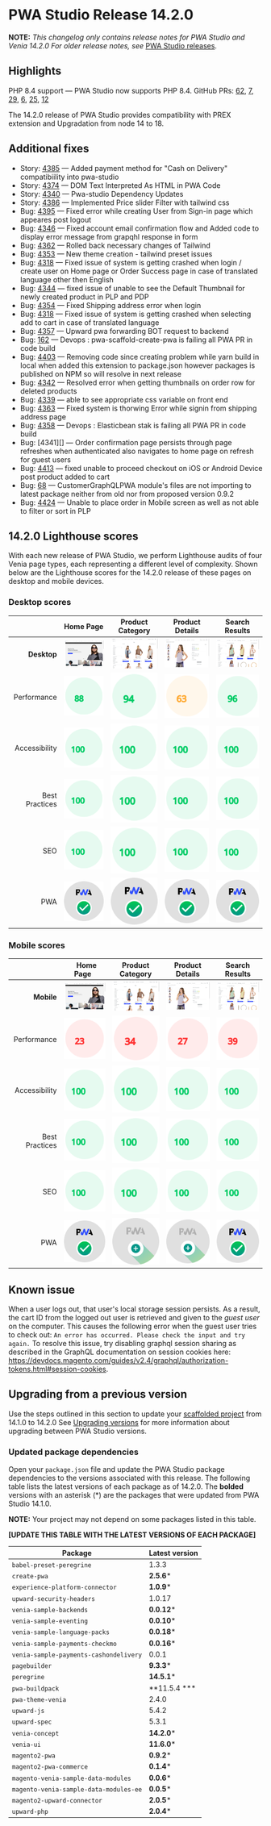 # PWA Studio Release 14.2.0

**NOTE:**
_This changelog only contains release notes for PWA Studio and Venia 14.2.0_
_For older release notes, see_ [PWA Studio releases][].

## Highlights

PHP 8.4 support — PWA Studio now supports PHP 8.4. GitHub PRs: [62], [7], [29], [6], [25], [12]

The 14.2.0 release of PWA Studio provides compatibility with PREX extension and Upgradation from node 14 to 18.


## Additional fixes

-  Story: [4385][] — Added payment method for "Cash on Delivery" compatibiility into pwa-studio
-  Story: [4374][] — DOM Text Interpreted As HTML in PWA Code
-  Story: [4340][] — Pwa-studio Dependency Updates
-  Story: [4386][] — Implemented Price slider Filter with tailwind css 
-  Bug: [4395][] — Fixed error while creating User from Sign-in page which appeares post logout
-  Bug: [4346][] — Fixed account email confirmation flow and Added code to display error message from grapqhl response in form
-  Bug: [4362][] — Rolled back necessary changes of Tailwind
-  Bug: [4353][] — New theme creation - tailwind preset issues
-  Bug: [4318][] — Fixed issue of system is getting crashed when login / create user on Home page or Order Success page in case of translated language other then English
-  Bug: [4344][] — fixed issue of unable to see the Default Thumbnail for newly created product in PLP and PDP
-  Bug: [4354][] — Fixed Shipping address error when login
-  Bug: [4318][] — Fixed issue of system is getting crashed when selecting add to cart in case of translated language
-  Bug: [4357][] — Upward pwa forwarding BOT request to backend
-  Bug: [162][] — Devops : pwa-scaffold-create-pwa is failing all PWA PR in code build 
-  Bug: [4403][] — Removing code since creating problem while yarn build in local when added this extension to package.json
however packages is published on NPM so will resolve in next release
-  Bug: [4342][] — Resolved error when getting thumbnails on order row for deleted products
-  Bug: [4339][] — able to see appropriate css variable on front end
-  Bug: [4363][] —  Fixed system is thorwing Error while signin from shipping address page
-  Bug: [4358][] —  Devops : Elasticbean stak is failing all PWA PR in code build 
-  Bug: [4341][] — Order confirmation page persists through page refreshes when authenticated also navigates to home page on refresh for guest users
-  Bug: [4413][] — fixed unable to proceed checkout on iOS or Android Device post product added to cart
-  Bug: [68][] — CustomerGraphQLPWA module's files are not importing to latest package neither from old nor from proposed version 0.9.2
-  Bug: [4424][] — Unable to place order in Mobile screen as well as not able to filter or sort in PLP

## 14.2.0 Lighthouse scores

With each new release of PWA Studio, we perform Lighthouse audits of four Venia page types, each representing a different level of complexity. Shown below are the Lighthouse scores for the 14.2.0 release of these pages on desktop and mobile devices.

### Desktop scores

|                |            Home Page            |          Product Category           |          Product Details           |          Search Results           |
|---------------:|:-------------------------------:|:-----------------------------------:|:----------------------------------:|:---------------------------------:|
|    **Desktop** | ![](images/venia_page_home.png) | ![](images/venia_page_category.png) | ![](images/venia_page_details.png) | ![](images/venia_page_search.png) |
|    Performance |    ![](images/score_88.svg)     |      ![](images/score_94.svg)       |      ![](images/score_63.svg)      |     ![](images/score_96.svg)      |
|  Accessibility |    ![](images/score_100.svg)    |      ![](images/score_100.svg)      |     ![](images/score_100.svg)      |     ![](images/score_100.svg)     |
| Best Practices |    ![](images/score_100.svg)    |      ![](images/score_100.svg)      |     ![](images/score_100.svg)      |     ![](images/score_100.svg)     |
|            SEO |    ![](images/score_100.svg)    |      ![](images/score_100.svg)      |     ![](images/score_100.svg)      |     ![](images/score_100.svg)     |
|            PWA |   ![](images/pwa_perfect.svg)   |     ![](images/pwa_perfect.svg)     |    ![](images/pwa_perfect.svg)     |    ![](images/pwa_perfect.svg)     |

### Mobile scores

|                | &nbsp;&nbsp;Home Page&nbsp;&nbsp; |          Product Category           |          Product Details           |          Search Results           |
|---------------:|:---------------------------------:|:-----------------------------------:|:----------------------------------:|:---------------------------------:|
|     **Mobile** |  ![](images/venia_page_home.png)  | ![](images/venia_page_category.png) | ![](images/venia_page_details.png) | ![](images/venia_page_search.png) |
|    Performance |     ![](images/score_23.svg)      |      ![](images/score_34.svg)       |      ![](images/score_27.svg)      |     ![](images/score_39.svg)      |
|  Accessibility |     ![](images/score_100.svg)     |      ![](images/score_100.svg)      |     ![](images/score_100.svg)      |     ![](images/score_100.svg)     |
| Best Practices |     ![](images/score_100.svg)     |      ![](images/score_100.svg)      |     ![](images/score_100.svg)      |     ![](images/score_100.svg)     |
|            SEO |     ![](images/score_100.svg)     |      ![](images/score_100.svg)      |     ![](images/score_100.svg)      |     ![](images/score_100.svg)     |
|            PWA |    ![](images/pwa_perfect.svg)    |    ![](images/pwa_imperfect.svg)    |   ![](images/pwa_imperfect.svg)    |    ![](images/pwa_perfect.svg)    |


## Known issue

When a user logs out, that user's local storage session persists. As a result, the cart ID from the logged out user is retrieved and given to the _guest user_ on the computer. This causes the following error when the guest user tries to check out: `An error has occurred. Please check the input and try again.` To resolve this issue, try disabling graphql session sharing as described in the GraphQL documentation on session cookies here: https://devdocs.magento.com/guides/v2.4/graphql/authorization-tokens.html#session-cookies.

## Upgrading from a previous version

Use the steps outlined in this section to update your [scaffolded project][] from 14.1.0 to 14.2.0
See [Upgrading versions][] for more information about upgrading between PWA Studio versions.

[scaffolded project]: https://developer.adobe.com/commerce/pwa-studio/tutorials/
[upgrading versions]: https://developer.adobe.com/commerce/pwa-studio/guides/upgrading-versions/

### Updated package dependencies

Open your `package.json` file and update the PWA Studio package dependencies to the versions associated with this release.
The following table lists the latest versions of each package as of 14.2.0. The **bolded** versions with an asterisk (*) are the packages that were updated from PWA Studio 14.1.0.

**NOTE:**
Your project may not depend on some packages listed in this table.

**[UPDATE THIS TABLE WITH THE LATEST VERSIONS OF EACH PACKAGE]**

| Package                                | Latest version |
|----------------------------------------|----------------|
| `babel-preset-peregrine`               | 1.3.3          |
| `create-pwa`                           | **2.5.6***     |
| `experience-platform-connector`        | **1.0.9***     |
| `upward-security-headers`              | 1.0.17         |
| `venia-sample-backends`                | **0.0.12***    |
| `venia-sample-eventing`                | **0.0.10***    |
| `venia-sample-language-packs`          | **0.0.18***    |
| `venia-sample-payments-checkmo`        | **0.0.16***    |
| `venia-sample-payments-cashondelivery` | 0.0.1          |
| `pagebuilder`                          | **9.3.3***     |
| `peregrine`                            | **14.5.1***    |
| `pwa-buildpack`                        | **11.5.4 ***   |
| `pwa-theme-venia`                      | 2.4.0          |
| `upward-js`                            | 5.4.2          |
| `upward-spec`                          | 5.3.1          |
| `venia-concept`                        | **14.2.0***    |
| `venia-ui`                             | **11.6.0***    |
| `magento2-pwa`                         | **0.9.2***     |
| `magento2-pwa-commerce`                | **0.1.4***     |
| `magento-venia-sample-data-modules`    | **0.0.6***     |
| `magento-venia-sample-data-modules-ee` | **0.0.5***     |
| `magento2-upward-connector`            | **2.0.5***     |
| `upward-php`                           | **2.0.4***     |

[4395]: https://github.com/magento/pwa-studio/pull/4395
[4385]: https://github.com/magento/pwa-studio/pull/4385
[62]:   https://github.com/magento-commerce/magento2-pwa/pull/62
[7]:    https://github.com/magento-commerce/magento2-pwa-commerce/pull/7
[29]:   https://github.com/magento-commerce/venia-sample-data-modules/pull/29
[6]:    https://github.com/magento-commerce/venia-sample-data-modules-ee/pull/6
[25]:   https://github.com/magento-commerce/magento2-upward-connector/pull/25
[12]:   https://github.com/magento-commerce/upward-php/pull/12
[4346]: https://github.com/magento/pwa-studio/pull/4346
[4362]: https://github.com/magento/pwa-studio/pull/4362
[4353]: https://github.com/magento/pwa-studio/pull/4353/
[4374]: https://github.com/magento/pwa-studio/pull/4374
[4318]: https://github.com/magento/pwa-studio/pull/4318
[4340]: https://github.com/magento/pwa-studio/pull/4340
[4344]: https://github.com/magento/pwa-studio/pull/4344
[4354]: https://github.com/magento/pwa-studio/pull/4354
[4357]: https://github.com/magento/pwa-studio/pull/4357
[162]:  https://github.com/magento-commerce/pwa-studio-cicd/pull/162
[4386]: https://github.com/magento/pwa-studio/pull/4386
[4403]: https://github.com/magento/pwa-studio/pull/4403
[4342]: https://github.com/magento/pwa-studio/pull/4342
[4339]: https://github.com/magento/pwa-studio/pull/4339
[4363]: https://github.com/magento/pwa-studio/pull/4363
[4358]: https://github.com/magento/pwa-studio/pull/4358
[4358]: https://github.com/magento/pwa-studio/pull/4341
[4413]: https://github.com/magento/pwa-studio/pull/4413
[68]: https://github.com/magento-commerce/magento2-pwa/pull/[68]
[4424]: https://github.com/magento/pwa-studio/pull/4424


[PWA Studio releases]: https://github.com/magento/pwa-studio/releases
